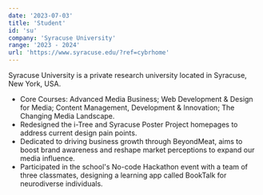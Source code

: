 ```yaml
---
date: '2023-07-03'
title: 'Student'
id: 'su'
company: 'Syracuse University'
range: '2023 - 2024'
url: 'https://www.syracuse.edu/?ref=cybrhome'
---
```

Syracuse University is a private research university located in Syracuse, New York, USA.

- Core Courses: Advanced Media Business; Web Development & Design for Media; Content Management, Development & Innovation; The Changing Media Landscape.
- Redesigned the i-Tree and Syracuse Poster Project homepages to address current design pain points. 
- Dedicated to driving business growth through BeyondMeat, aims to boost brand awareness and reshape market perceptions to expand our media influence.
- Participated in the school's No-code Hackathon event with a team of three classmates, designing a learning app called BookTalk for neurodiverse individuals. 
